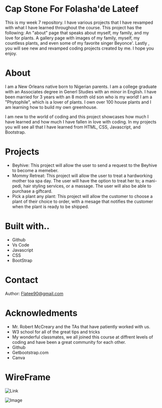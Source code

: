 # Cap Stone For Folasha'de Lateef
This is my week 7 repository. I have various projects that I have revamped with what I have learned throughout the course. This project has the following: An "about" page that speaks about myself, my family, and my love for plants. A gallery page with images of my family, myself, my countless plants, and even some of my favorite singer Beyonce'. Lastly , you will see new and revamped coding projects created by me. I hope you enjoy.
# About
I am a New Orleans native born to Nigerian parents. I am a college graduate with an Associates degree in Generl Studies with an minor in English. I have been married for 3 years with an 8 month old son who is my world! I am a "Phytophile", which is a lover of plants. I own over 100 house plants and I am learning how to build my own greenhouse. 

I am new to the world of coding and this project showcases how much I have learned and how much I have fallen in love with coding. In my projects you will see all that I have learned from HTML, CSS, Javascript, and Bootstrap. 
# Projects
* Beyhive: This project will allow the user to send a request to the Beyhive to become a memeber.
* Mommy Retreat: This project will allow the user to treat a hardworking mother toa spa day. The user will have the option to treat her to; a mani-pedi, hair styling services, or a massage. The user will also be able to purchase a giftcard.
* Pick a plant any plant: This project will allow the customer to choose a plant of their choice to order, with a mesage that notifies the customer when the plant is ready to be shipped.
# Built with..
* Github
* Vs Code
* Javascript
* CSS
* BootStrap
# Contact
Author: Flatee90@gmail.com
# Acknowledments 
* Mr. Robert McCreary and the TAs that have patiently worked with us.
* W3 school for all of the great tips and tricks
* My wonderful classmates, we all joined this course at diffrent levels of coding and have been a great community for each other.
* Github
* Getbootstrap.com
* Canva
# WireFrame
![Link](https://www.canva.com/design/DAGKabETNaU/DzjurT5BOIWmWwYmjfMnXA/edit?utm_content=DAGKabETNaU&utm_campaign=designshare&utm_medium=link2&utm_source=sharebutton)

![Image]()


